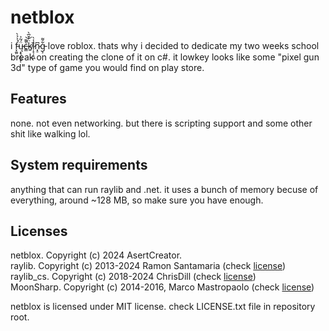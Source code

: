 ﻿# netblox
i f̵̞̼͈́͐̉̀͘ų̵͙͉̩̳̝̜̈́͂͐c̶͇̀͌̚͝k̸͍̈̓̌̅̀ȉ̷̦̙̦̝͖̾̀n̷͓̠͆g̵͕͋͌ love roblox. thats why i decided to 
dedicate my two weeks school break on creating the clone of it on c#. it lowkey
looks like some "pixel gun 3d" type of game you would find on play store.
## Features
none. not even networking. but there is scripting support and some other shit like
walking lol.
## System requirements
anything that can run raylib and .net. it uses a bunch of memory becuse of everything,
around ~128 MB, so make sure you have enough.
## Licenses
netblox. Copyright (c) 2024 AsertCreator. <br/>
raylib. Copyright (c) 2013-2024 Ramon Santamaria (check [license](https://github.com/raysan5/raylib/blob/master/LICENSE))<br/>
raylib_cs. Copyright (c) 2018-2024 ChrisDill (check [license](https://github.com/ChrisDill/Raylib-cs/blob/master/LICENSE))<br/>
MoonSharp. Copyright (c) 2014-2016, Marco Mastropaolo (check [license](https://github.com/moonsharp-devs/moonsharp/blob/master/LICENSE))<br/>

netblox is licensed under MIT license. check LICENSE.txt file in repository root.